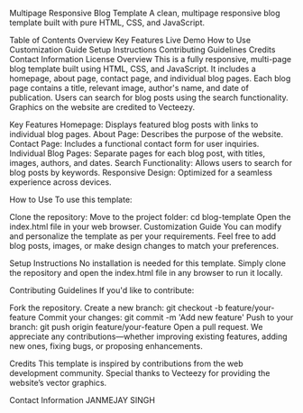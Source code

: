 Multipage Responsive Blog Template
A clean, multipage responsive blog template built with pure HTML, CSS, and JavaScript.

Table of Contents
Overview
Key Features
Live Demo
How to Use
Customization Guide
Setup Instructions
Contributing Guidelines
Credits
Contact Information
License
Overview
This is a fully responsive, multi-page blog template built using HTML, CSS, and JavaScript. It includes a homepage, about page, contact page, and individual blog pages. Each blog page contains a title, relevant image, author's name, and date of publication. Users can search for blog posts using the search functionality. Graphics on the website are credited to Vecteezy.

Key Features
Homepage: Displays featured blog posts with links to individual blog pages.
About Page: Describes the purpose of the website.
Contact Page: Includes a functional contact form for user inquiries.
Individual Blog Pages: Separate pages for each blog post, with titles, images, authors, and dates.
Search Functionality: Allows users to search for blog posts by keywords.
Responsive Design: Optimized for a seamless experience across devices.

How to Use
To use this template:

Clone the repository:
Move to the project folder: cd blog-template
Open the index.html file in your web browser.
Customization Guide
You can modify and personalize the template as per your requirements. Feel free to add blog posts, images, or make design changes to match your preferences.

Setup Instructions
No installation is needed for this template. Simply clone the repository and open the index.html file in any browser to run it locally.

Contributing Guidelines
If you'd like to contribute:

Fork the repository.
Create a new branch: git checkout -b feature/your-feature
Commit your changes: git commit -m 'Add new feature'
Push to your branch: git push origin feature/your-feature
Open a pull request.
We appreciate any contributions—whether improving existing features, adding new ones, fixing bugs, or proposing enhancements.

Credits
This template is inspired by contributions from the web development community. Special thanks to Vecteezy for providing the website’s vector graphics.

Contact Information
JANMEJAY SINGH



